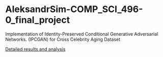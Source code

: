 # AleksandrSim-COMP_SCI_496-0_final_project
Implementation of  Identity-Preserved Conditional Generative Adversarial Networks. (IPCGAN) for Cross Celebrity Aging Dataset

[Detailed results and analysis](https://ltcrazy.github.io/portfolio/face-aging/)
